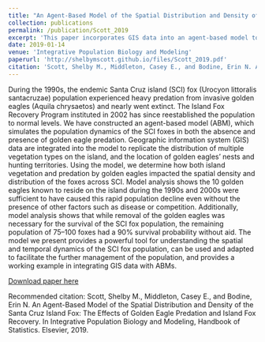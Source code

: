 ```yaml
---
title: "An Agent-Based Model of the Spatial Distribution and Density of the Santa Cruz Island Fox:The Effects of Golden Eagle Predation and Island Fox Recovery"
collection: publications
permalink: /publication/Scott_2019
excerpt: 'This paper incorporates GIS data into an agent-based model to observe the impacts of golden eagle predation on the Santa Cruz Island fox.'
date: 2019-01-14
venue: 'Integrative Population Biology and Modeling'
paperurl: 'http://shelbymscott.github.io/files/Scott_2019.pdf'
citation: 'Scott, Shelby M., Middleton, Casey E., and Bodine, Erin N. An Agent-Based Model of the Spatial Distribution and Density of the Santa Cruz Island Fox: The Effects of Golden Eagle Predation and Island Fox Recovery. In Integrative Population Biology and Modeling, Handbook of Statistics. Elsevier, 2019.'
---
```

During the 1990s, the endemic Santa Cruz island (SCI) fox (Urocyon littoralis santacruzae) population experienced heavy predation from invasive golden eagles (Aquila chrysaetos) and nearly went extinct. The Island Fox Recovery Program instituted in 2002 has since reestablished the population to normal levels. We have constructed an agent-based model (ABM), which simulates the population dynamics of the SCI foxes in both the absence and presence of golden eagle predation. Geographic information system (GIS) data are integrated into the model to replicate the distribution of multiple vegetation types on the island, and the location of golden eagles’ nests and hunting territories. Using the model, we determine how both island vegetation and predation by golden eagles impacted the spatial density and distribution of the foxes across SCI. Model analysis shows the 10 golden eagles known to reside on the island during the 1990s and 2000s were sufficient to have caused this rapid population decline even without the presence of other factors such as disease or competition. Additionally, model analysis shows that while removal of the golden eagles was necessary for the survival of the SCI fox population, the remaining population of 75–100 foxes had a 90% survival probability without aid. The model we present provides a powerful tool for understanding the spatial and temporal dynamics of the SCI fox population, can be used and adapted to facilitate the further management of the population, and provides a working example in integrating GIS data with ABMs.

[Download paper here](http://shelbymscott.github.io/files/Scott_2019.pdf)

Recommended citation: Scott, Shelby M., Middleton, Casey E., and Bodine, Erin N. An Agent-Based Model of the Spatial Distribution and Density of the Santa Cruz Island Fox: The Effects of Golden Eagle Predation and Island Fox Recovery. In Integrative Population Biology and Modeling, Handbook of Statistics. Elsevier, 2019.
